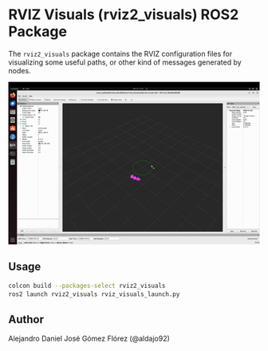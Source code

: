 # RVIZ Visuals (rviz2_visuals) ROS2 Package

The `rviz2_visuals` package contains the RVIZ configuration files for visualizing some useful paths, or other kind of messages generated by nodes.

![](./.media/rviz2_visuals.gif)

## Usage
~~~bash
colcon build --packages-select rviz2_visuals
ros2 launch rviz2_visuals rviz_visuals_launch.py
~~~

## Author
Alejandro Daniel José Gómez Flórez (@aldajo92)
